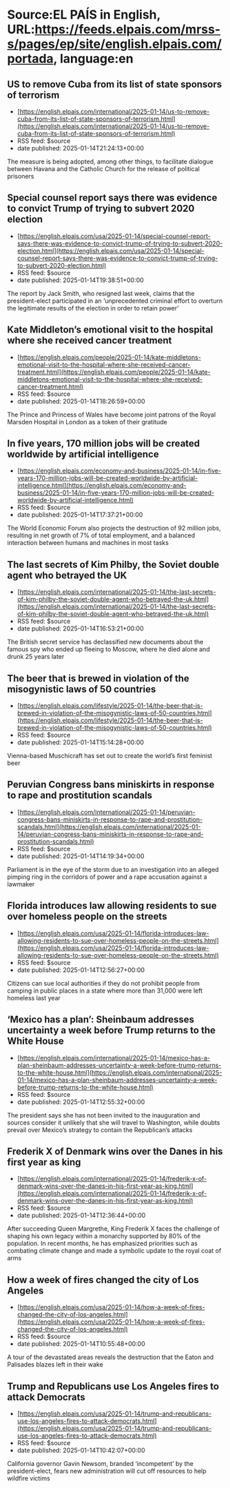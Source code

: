 # Source:EL PAÍS in English, URL:https://feeds.elpais.com/mrss-s/pages/ep/site/english.elpais.com/portada, language:en

## US to remove Cuba from its list of state sponsors of terrorism
 - [https://english.elpais.com/international/2025-01-14/us-to-remove-cuba-from-its-list-of-state-sponsors-of-terrorism.html](https://english.elpais.com/international/2025-01-14/us-to-remove-cuba-from-its-list-of-state-sponsors-of-terrorism.html)
 - RSS feed: $source
 - date published: 2025-01-14T21:24:13+00:00

The measure is being adopted, among other things, to facilitate dialogue between Havana and the Catholic Church for the release of political prisoners

## Special counsel report says there was evidence to convict Trump of trying to subvert 2020 election
 - [https://english.elpais.com/usa/2025-01-14/special-counsel-report-says-there-was-evidence-to-convict-trump-of-trying-to-subvert-2020-election.html](https://english.elpais.com/usa/2025-01-14/special-counsel-report-says-there-was-evidence-to-convict-trump-of-trying-to-subvert-2020-election.html)
 - RSS feed: $source
 - date published: 2025-01-14T19:38:51+00:00

The report by Jack Smith, who resigned last week, claims that the president-elect participated in an ‘unprecedented criminal effort to overturn the legitimate results of the election in order to retain power’

## Kate Middleton’s emotional visit to the hospital where she received cancer treatment
 - [https://english.elpais.com/people/2025-01-14/kate-middletons-emotional-visit-to-the-hospital-where-she-received-cancer-treatment.html](https://english.elpais.com/people/2025-01-14/kate-middletons-emotional-visit-to-the-hospital-where-she-received-cancer-treatment.html)
 - RSS feed: $source
 - date published: 2025-01-14T18:26:59+00:00

The Prince and Princess of Wales have become joint patrons of the Royal Marsden Hospital in London as a token of their gratitude

## In five years, 170 million jobs will be created worldwide by artificial intelligence
 - [https://english.elpais.com/economy-and-business/2025-01-14/in-five-years-170-million-jobs-will-be-created-worldwide-by-artificial-intelligence.html](https://english.elpais.com/economy-and-business/2025-01-14/in-five-years-170-million-jobs-will-be-created-worldwide-by-artificial-intelligence.html)
 - RSS feed: $source
 - date published: 2025-01-14T17:37:21+00:00

The World Economic Forum also projects the destruction of 92 million jobs, resulting in net growth of 7% of total employment, and a balanced interaction between humans and machines in most tasks

## The last secrets of Kim Philby, the Soviet double agent who betrayed the UK
 - [https://english.elpais.com/international/2025-01-14/the-last-secrets-of-kim-philby-the-soviet-double-agent-who-betrayed-the-uk.html](https://english.elpais.com/international/2025-01-14/the-last-secrets-of-kim-philby-the-soviet-double-agent-who-betrayed-the-uk.html)
 - RSS feed: $source
 - date published: 2025-01-14T16:53:21+00:00

The British secret service has declassified new documents about the famous spy who ended up fleeing to Moscow, where he died alone and drunk 25 years later

## The beer that is brewed in violation of the misogynistic laws of 50 countries
 - [https://english.elpais.com/lifestyle/2025-01-14/the-beer-that-is-brewed-in-violation-of-the-misogynistic-laws-of-50-countries.html](https://english.elpais.com/lifestyle/2025-01-14/the-beer-that-is-brewed-in-violation-of-the-misogynistic-laws-of-50-countries.html)
 - RSS feed: $source
 - date published: 2025-01-14T15:14:28+00:00

Vienna-based Muschicraft has set out to create the world’s first feminist beer

## Peruvian Congress bans miniskirts in response to rape and prostitution scandals
 - [https://english.elpais.com/international/2025-01-14/peruvian-congress-bans-miniskirts-in-response-to-rape-and-prostitution-scandals.html](https://english.elpais.com/international/2025-01-14/peruvian-congress-bans-miniskirts-in-response-to-rape-and-prostitution-scandals.html)
 - RSS feed: $source
 - date published: 2025-01-14T14:19:34+00:00

Parliament is in the eye of the storm due to an investigation into an alleged pimping ring in the corridors of power and a rape accusation against a lawmaker

## Florida introduces law allowing residents to sue over homeless people on the streets
 - [https://english.elpais.com/usa/2025-01-14/florida-introduces-law-allowing-residents-to-sue-over-homeless-people-on-the-streets.html](https://english.elpais.com/usa/2025-01-14/florida-introduces-law-allowing-residents-to-sue-over-homeless-people-on-the-streets.html)
 - RSS feed: $source
 - date published: 2025-01-14T12:56:27+00:00

Citizens can sue local authorities if they do not prohibit people from camping in public places in a state where more than 31,000 were left homeless last year

## ‘Mexico has a plan’: Sheinbaum addresses uncertainty a week before Trump returns to the White House
 - [https://english.elpais.com/international/2025-01-14/mexico-has-a-plan-sheinbaum-addresses-uncertainty-a-week-before-trump-returns-to-the-white-house.html](https://english.elpais.com/international/2025-01-14/mexico-has-a-plan-sheinbaum-addresses-uncertainty-a-week-before-trump-returns-to-the-white-house.html)
 - RSS feed: $source
 - date published: 2025-01-14T12:55:32+00:00

The president says she has not been invited to the inauguration and sources consider it unlikely that she will travel to Washington, while doubts prevail over Mexico’s strategy to contain the Republican’s attacks

## Frederik X of Denmark wins over the Danes in his first year as king
 - [https://english.elpais.com/international/2025-01-14/frederik-x-of-denmark-wins-over-the-danes-in-his-first-year-as-king.html](https://english.elpais.com/international/2025-01-14/frederik-x-of-denmark-wins-over-the-danes-in-his-first-year-as-king.html)
 - RSS feed: $source
 - date published: 2025-01-14T12:36:44+00:00

After succeeding Queen Margrethe, King Frederik X faces the challenge of shaping his own legacy within a monarchy supported by 80% of the population. In recent months, he has emphasized priorities such as combating climate change and made a symbolic update to the royal coat of arms

## How a week of fires changed the city of Los Angeles
 - [https://english.elpais.com/usa/2025-01-14/how-a-week-of-fires-changed-the-city-of-los-angeles.html](https://english.elpais.com/usa/2025-01-14/how-a-week-of-fires-changed-the-city-of-los-angeles.html)
 - RSS feed: $source
 - date published: 2025-01-14T10:55:48+00:00

A tour of the devastated areas reveals the destruction that the Eaton and Palisades blazes left in their wake

## Trump and Republicans use Los Angeles fires to attack Democrats
 - [https://english.elpais.com/usa/2025-01-14/trump-and-republicans-use-los-angeles-fires-to-attack-democrats.html](https://english.elpais.com/usa/2025-01-14/trump-and-republicans-use-los-angeles-fires-to-attack-democrats.html)
 - RSS feed: $source
 - date published: 2025-01-14T10:42:07+00:00

California governor Gavin Newsom, branded ‘incompetent’ by the president-elect, fears new administration will cut off resources to help wildfire victims

